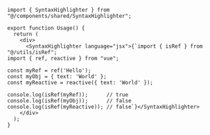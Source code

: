 ﻿```tsx
import { SyntaxHighlighter } from "@/components/shared/SyntaxHighlighter";

export function Usage() {
  return (
    <div>
      <SyntaxHighlighter language="jsx">{`import { isRef } from "@/utils/isRef";
import { ref, reactive } from "vue";

const myRef = ref('Hello');
const myObj = { text: 'World' };
const myReactive = reactive({ text: 'World' });

console.log(isRef(myRef));      // true
console.log(isRef(myObj));      // false
console.log(isRef(myReactive)); // false`}</SyntaxHighlighter>
    </div>
  );
} 
```
